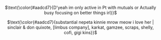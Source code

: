 <div align="center">

$\text{\color{#aadcd7}{D'yeah im only active in Pt with mutuals or Actually busy focusing on better things irl}}$

$\text{\color{#aadcd7}{substantial nepeta kinnie mrow meow i love her | sinclair & don quixote, [limbus company], karkat, gamzee, scraps, shelly, cofi, gigi kins}}$

</p>
